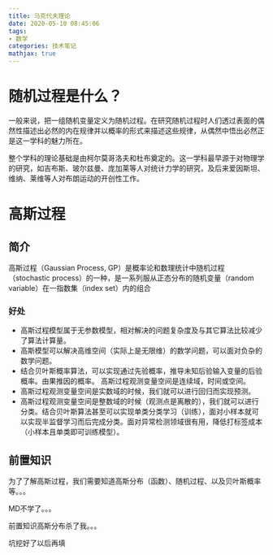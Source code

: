 ```yaml
---
title: 马克代夫理论
date: 2020-05-10 08:45:06
tags:
- 数学
categories: 技术笔记
mathjax: true
---
```


# 随机过程是什么？

一般来说，把一组随机变量定义为随机过程。在研究随机过程时人们透过表面的偶然性描述出必然的内在规律并以概率的形式来描述这些规律，从偶然中悟出必然正是这一学科的魅力所在。

整个学科的理论基础是由柯尔莫哥洛夫和杜布奠定的。这一学科最早源于对物理学的研究，如吉布斯、玻尔兹曼、庞加莱等人对统计力学的研究，及后来爱因斯坦、维纳、莱维等人对布朗运动的开创性工作。

<!--more-->

# 高斯过程

## 简介

高斯过程（Gaussian Process, GP）是概率论和数理统计中随机过程（stochastic process）的一种，是一系列服从正态分布的随机变量（random variable）在一指数集（index set）内的组合

### 好处

* 高斯过程模型属于无参数模型，相对解决的问题复杂度及与其它算法比较减少了算法计算量。
* 高斯模型可以解决高维空间（实际上是无限维）的数学问题，可以面对负杂的数学问题。
* 结合贝叶斯概率算法，可以实现通过先验概率，推导未知后验输入变量的后验概率。由果推因的概率。
  高斯过程观测变量空间是连续域，时间或空间。
* 高斯过程观测变量空间是实数域的时候，我们就可以进行回归而实现预测。
* 高斯过程观测变量空间是整数域的时候（观测点是离散的），我们就可以进行分类。结合贝叶斯算法甚至可以实现单类分类学习（训练），面对小样本就可以实现半监督学习而后完成分类。面对异常检测领域很有用，降低打标签成本（小样本且单类即可训练模型）。 

## 前置知识

为了了解高斯过程，我们需要知道高斯分布（函数）、随机过程、以及贝叶斯概率等。。。

MD不学了。。。

前置知识高斯分布杀了我。。。

坑挖好了以后再填

